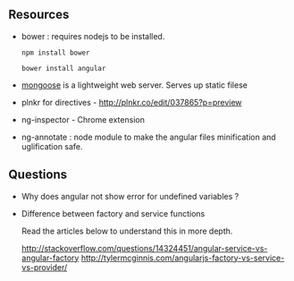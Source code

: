 Resources
-----------------------

 - bower : requires nodejs to be installed.
	 
	 ``
	 npm install bower
	 ``

	 ``
	 bower install angular
	 ``

- [mongoose](http://cesanta.com/mongoose.shtml) is a lightweight web server. Serves up static filese

- plnkr for directives - http://plnkr.co/edit/037865?p=preview

- ng-inspector - Chrome extension

- ng-annotate : node module to make the angular files minification and uglification safe.


Questions
----------------------

- Why does angular not show error for undefined variables ?

- Difference between factory and service functions
	
	Read the articles below to understand this in more depth.
	
	http://stackoverflow.com/questions/14324451/angular-service-vs-angular-factory
	http://tylermcginnis.com/angularjs-factory-vs-service-vs-provider/ 


